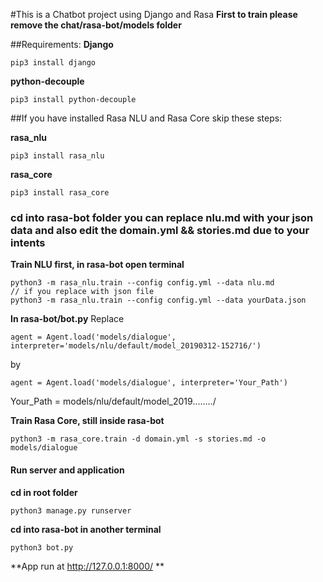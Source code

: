 #This is a Chatbot project using Django and Rasa
**First to train please remove the chat/rasa-bot/models folder**

##Requirements:
**Django** 
```
pip3 install django
```

**python-decouple**

```
pip3 install python-decouple
```

##If you have installed Rasa NLU and Rasa Core skip these steps: 

**rasa_nlu**
```
pip3 install rasa_nlu
```

**rasa_core**

```
pip3 install rasa_core
```

### cd into rasa-bot folder you can replace nlu.md with your json data and also edit the domain.yml && stories.md due to your intents

**Train NLU first, in rasa-bot open terminal**

```
python3 -m rasa_nlu.train --config config.yml --data nlu.md
// if you replace with json file
python3 -m rasa_nlu.train --config config.yml --data yourData.json
```

**In rasa-bot/bot.py**
Replace 
```
agent = Agent.load('models/dialogue', interpreter='models/nlu/default/model_20190312-152716/')
```
by 
```
agent = Agent.load('models/dialogue', interpreter='Your_Path')
```

Your_Path  = models/nlu/default/model_2019......../

**Train Rasa Core, still inside rasa-bot**

```
python3 -m rasa_core.train -d domain.yml -s stories.md -o models/dialogue
```

#### Run server and application

**cd in root folder**

```
python3 manage.py runserver
```

**cd into rasa-bot in another terminal**

```
python3 bot.py
```

**App run at http://127.0.0.1:8000/ **




